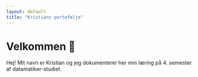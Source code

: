 ```yaml
---
layout: default
title: "Kristians portefølje"
---
```

# Velkommen 👋
Hej! Mit navn er Kristian og jeg dokumenterer her min læring på 4. semester af datamatiker-studiet.
